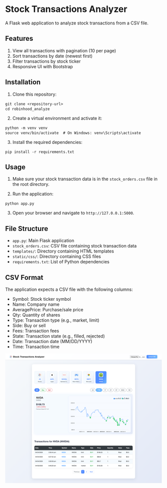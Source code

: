 # Stock Transactions Analyzer

A Flask web application to analyze stock transactions from a CSV file.


## Features

1. View all transactions with pagination (10 per page)
2. Sort transactions by date (newest first)
3. Filter transactions by stock ticker
4. Responsive UI with Bootstrap

## Installation

1. Clone this repository:
```
git clone <repository-url>
cd robinhood_analyze
```

2. Create a virtual environment and activate it:
```
python -m venv venv
source venv/bin/activate  # On Windows: venv\Scripts\activate
```

3. Install the required dependencies:
```
pip install -r requirements.txt
```

## Usage

1. Make sure your stock transaction data is in the `stock_orders.csv` file in the root directory.

2. Run the application:
```
python app.py
```

3. Open your browser and navigate to `http://127.0.0.1:5000`.

## File Structure

- `app.py`: Main Flask application
- `stock_orders.csv`: CSV file containing stock transaction data
- `templates/`: Directory containing HTML templates
- `static/css/`: Directory containing CSS files
- `requirements.txt`: List of Python dependencies

## CSV Format

The application expects a CSV file with the following columns:
- Symbol: Stock ticker symbol
- Name: Company name
- AveragePrice: Purchase/sale price
- Qty: Quantity of shares
- Type: Transaction type (e.g., market, limit)
- Side: Buy or sell
- Fees: Transaction fees
- State: Transaction state (e.g., filled, rejected)
- Date: Transaction date (MM/DD/YYYY)
- Time: Transaction time 

![Screenshot](screenshot.png)
